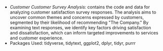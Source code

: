 - *Customer Customer Survey Analysis:* contains the code and data for analyzing customer satisfaction survey responses. The analysis aims to uncover common themes and concerns expressed by customers, segmented by their likelihood of recommending "The Company." By examining text responses, we identify key factors driving satisfaction and dissatisfaction, which can inform targeted improvements to services and customer experience.
 - Packages Used: tidyverse, tidytext, ggplot2, dplyr, tidyr, purrr
